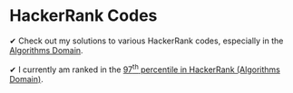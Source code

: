 # HackerRank Codes

✔ Check out my solutions to various HackerRank codes, especially in the [Algorithms Domain](/Algorithms).

✔ I currently am ranked in the [97<sup>th</sup> percentile in HackerRank (Algorithms Domain)](https://www.hackerrank.com/gauthamkrishna_g).
